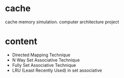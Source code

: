 # cache
cache memory simulation. computer architecture project

# content
- Directed Mapping Technique
- N Way Set Associative Technique
- Fully Set Associative Technique
- LRU (Least Recently Used) in set associative